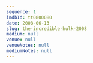 ```yaml
---
sequence: 1
imdbId: tt0800080
date: 2008-06-13
slug: the-incredible-hulk-2008
medium: null
venue: null
venueNotes: null
mediumNotes: null
---
```


